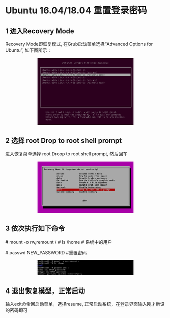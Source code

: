 # Ubuntu 16.04/18.04 重置登录密码

## 1 进入Recovery Mode

Recovery Mode即恢复模式, 在Grub启动菜单选择“Advanced Options for Ubuntu”, 如下图所示：

<div align="center">
<img src="./resource/figure/grub.png" height=30% width=60% >
</div>


## 2 选择 root Drop to root shell prompt

进入恢复菜单选择 root  Droop to root shell prompt, 然后回车

<div align="center">
<img src="./resource/figure/recover.png" height=30% width=60% >
</div>


## 3 依次执行如下命令

\# mount -o rw,remount /
\# ls /home      # 系统中的用户

\# passwd NEW_PASSWORD #重置密码

<div align="center">
<img src="./resource/figure/new_passwd.png" height=30% width=60% >
</div>


## 4 退出恢复模型，正常启动

输入exit命令回启动菜单，选择resume, 正常启动系统，在登录界面输入刚才新设的密码即可
